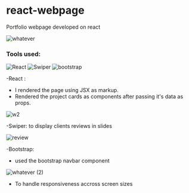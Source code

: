 # react-webpage
Portfolio webpage developed on react

![whatever](https://user-images.githubusercontent.com/93996532/185508039-b0c87fa9-d838-4a3a-8ee3-e27a0960445c.png)

### Tools used:
![React](https://a11ybadges.com/badge?logo=react)
 ![Swiper](https://a11ybadges.com/badge?logo=swiper)
  ![bootstrap](https://a11ybadges.com/badge?logo=bootstrap)
  
  -React : 
  * I rendered the page using JSX as markup.
  * Rendered the project cards as components after  passing it's data as props.
  
  ![w2](https://user-images.githubusercontent.com/93996532/185509478-8eff8993-215c-4335-8d35-2c2dc9051996.png)

-Swiper: to display clients reviews in slides

![review](https://user-images.githubusercontent.com/93996532/185510373-7598030a-8706-47a6-9273-e765af3fc216.png)

-Bootstrap: 
* used the bootstrap navbar component

![whatever (2)](https://user-images.githubusercontent.com/93996532/185510976-2b450474-fea1-4ed5-9200-eb8633812547.png)

* To handle responsiveness accross screen sizes
